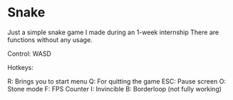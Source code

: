 # Snake
Just a simple snake game I made during an 1-week internship
There are functions without any usage. 

Control: WASD

Hotkeys:

R: Brings you to start menu
Q: For quitting the game
ESC: Pause screen
O: Stone mode
F: FPS Counter
I: Invincible
B: Borderloop (not fully working)

